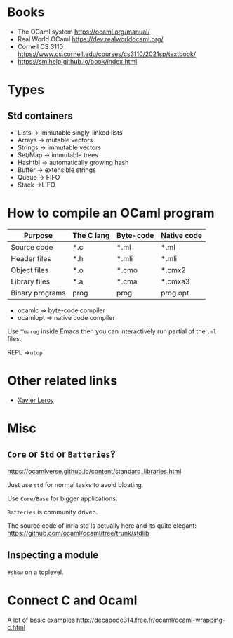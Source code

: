 # Books
+ The OCaml system <https://ocaml.org/manual/>
+ Real World OCaml <https://dev.realworldocaml.org/>
+ Cornell CS 3110 https://www.cs.cornell.edu/courses/cs3110/2021sp/textbook/
+ https://smlhelp.github.io/book/index.html

# Types

## Std containers
+ Lists -> immutable singly-linked lists
+ Arrays -> mutable vectors
+ Strings -> immutable vectors
+ Set/Map -> immutable trees
+ Hashtbl -> automatically growing hash
+ Buffer -> extensible strings
+ Queue -> FIFO
+ Stack ->LIFO

# How to compile an OCaml program

| Purpose         | The C lang | Byte-code | Native code |
| --------------- | ---------- | --------- | ----------- |
| Source code     | *.c        | *.ml      | *.ml        |
| Header files    | *.h        | *.mli     | *.mli       |
| Object files    | *.o        | *.cmo     | *.cmx2      |
| Library files   | *.a        | *.cma     | *.cmxa3     |
| Binary programs | prog       | prog      | prog.opt    |

+ ocamlc => byte-code compiler
+ ocamlopt => native code compiler

Use `Tuareg` inside Emacs then you can interactively run partial of the `.ml` files.

REPL =>`utop`

# Other related links

* [Xavier Leroy](https://xavierleroy.org/)

# Misc

## `Core` or `Std` or `Batteries`?

<https://ocamlverse.github.io/content/standard_libraries.html>

Just use `std` for normal tasks to avoid bloating.

Use `Core/Base` for bigger applications.

`Batteries` is community driven.

The source code of inria std is actually here and its quite elegant: https://github.com/ocaml/ocaml/tree/trunk/stdlib

## Inspecting a module

`#show` on a toplevel.


# Connect C and Ocaml

A lot of basic examples http://decapode314.free.fr/ocaml/ocaml-wrapping-c.html

